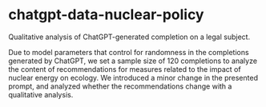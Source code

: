 # chatgpt-data-nuclear-policy

Qualitative analysis of ChatGPT-generated completion on a legal subject.

Due to model parameters that control for randomness in the completions generated by ChatGPT, we set a sample size of 120 completions to analyze 
the content of recommendations for measures related to the impact of nuclear energy on ecology. We introduced a minor change in the presented prompt, 
and analyzed whether the recommendations change with a qualitative analysis.
